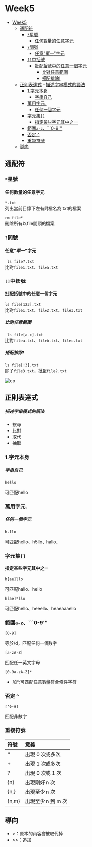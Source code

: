 # Week5

- [Week5](#week5)
  - [通配符](#通配符)
    - [```*```星號](#星號)
      - [任何數量的任意字元](#任何數量的任意字元)
    - [```?```問號](#問號)
      - [任意"*單一*"字元](#任意單一字元)
    - [```[]```中括號](#中括號)
      - [批配括號中的任意一個字元](#批配括號中的任意一個字元)
        - [比對任意範圍](#比對任意範圍)
        - [搭配排除!](#搭配排除)
  - [正則表達式](#正則表達式)
        - [描述字串模式的語法](#描述字串模式的語法)
    - [1.字元本身](#1字元本身)
        - [字串自己](#字串自己)
    - [萬用字元```.```](#萬用字元)
        - [任何一個字元](#任何一個字元)
    - [字元集```[]```](#字元集)
      - [指定某些字元其中之一](#指定某些字元其中之一)
    - [範圍```a-z```、\`\`\`0-9'''](#範圍a-z0-9)
    - [否定 ```^```](#否定-)
    - [重複符號](#重複符號)
  - [導向](#導向)


## 通配符

### ``` * ```星號  
#### 任何數量的任意字元

```*.txt ```  
列出當前目錄下左有附檔名為.txt的檔案

```rm file*```  
刪除所有以file開頭的檔案   

### ```?```問號  
#### 任意"*單一*"字元
``` ls file?.txt```  
比對```file1.txt```、```filea.txt```

### ```[]```中括號
#### 批配括號中的任意一個字元
```ls file[123].txt```  
比對```file1.txt```、```file2.txt```、```file3.txt```  
##### 比對任意範圍
``` ls file[a-c].txt```  
比對```filea.txt```、```fileb.txt```、```filec.txt```  
##### 搭配排除!
```ls file[!3].txt```  
除了```file3.txt```，批配```file?.txt```

![cp](pic\cp.png)

## 正則表達式
##### 描述字串模式的語法
- 搜尋
- 比對
- 取代
- 抽取
  
### 1.字元本身
##### 字串自己
```
hello
```
可匹配hello

### 萬用字元```.```
##### 任何一個字元
```
h.llo
```
可匹配hello、h5llo、hallo..

### 字元集```[]```
#### 指定某些字元其中之一
```
h[ae]llo
```
可匹配hallo、hello
```
h[ae]*llo
```
可匹配hello、heeello、heaeaaaello

### 範圍```a-z```、```0-9'''
```
[0-9]
```
等於\d，匹配任何一個數字
```
[a-zA-Z]
```
匹配任一英文字母

```
[0-9a-zA-Z]*
```
- 加*:可匹配任意數量符合條件字符

### 否定 ```^```
```
[^0-9]
```
匹配非數字

### 重複符號
符號|意義
:-- |:--
\*  |出現 0 次或多次
\+  |出現 1 次或多次
?   |出現 0 次或 1 次
{n} |出現剛好 n 次
{n,}|出現至少 n 次
{n,m}|出現至少 n 到 m 次




## 導向
- *>*：原本的內容會被取代掉
- *>>*：追加
 